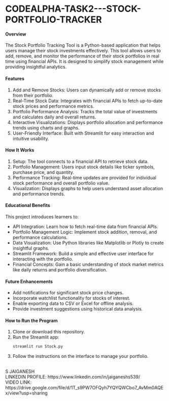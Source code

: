 # CODEALPHA-TASK2---STOCK-PORTFOLIO-TRACKER 

#### Overview
The Stock Portfolio Tracking Tool is a Python-based application that helps users manage their stock investments effectively. This tool allows users to add, remove, and monitor the performance of their stock portfolios in real time using financial APIs. It is designed to simplify stock management while providing insightful analytics.  



#### Features
1. Add and Remove Stocks: Users can dynamically add or remove stocks from their portfolio.  
2. Real-Time Stock Data: Integrates with financial APIs to fetch up-to-date stock prices and performance metrics.  
3. Portfolio Performance Analysis: Tracks the total value of investments and calculates daily and overall returns.  
4. Interactive Visualizations: Displays portfolio allocation and performance trends using charts and graphs.  
5. User-Friendly Interface: Built with Streamlit for easy interaction and intuitive usability.


#### How It Works
1. Setup: The tool connects to a financial API to retrieve stock data.  
2. Portfolio Management: Users input stock details like ticker symbols, purchase price, and quantity.  
3. Performance Tracking: Real-time updates are provided for individual stock performance and overall portfolio value.  
4. Visualization: Displays graphs to help users understand asset allocation and performance trends.  



#### Educational Benefits 
This project introduces learners to:  
- API Integration: Learn how to fetch real-time data from financial APIs.  
- Portfolio Management Logic: Implement stock addition, removal, and performance calculations.  
- Data Visualization: Use Python libraries like Matplotlib or Plotly to create insightful graphs.  
- Streamlit Framework: Build a simple and effective user interface for interacting with the portfolio.  
- Financial Concepts: Gain a basic understanding of stock market metrics like daily returns and portfolio diversification.  



#### Future Enhancements  
- Add notifications for significant stock price changes.  
- Incorporate watchlist functionality for stocks of interest.  
- Enable exporting data to CSV or Excel for offline analysis.  
- Provide investment suggestions using historical data analysis.  



#### How to Run the Program
1. Clone or download this repository.  
2. Run the Streamlit app:  
   ```bash
   streamlit run Stock.py
   ```  
3. Follow the instructions on the interface to manage your portfolio.  
<BR>
S JAIGANESH
<BR>
LINKEDIN PROFILE: https://www.linkedin.com/in/jaiganeshs539/
<BR>
VIDEO LINK: https://drive.google.com/file/d/1T_s9PW7OFQyh7YQYQWCbo7_AvMm0AQEx/view?usp=sharing

